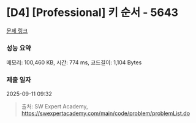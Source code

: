 # [D4] [Professional] 키 순서 - 5643 

[문제 링크](https://swexpertacademy.com/main/code/problem/problemDetail.do?contestProbId=AWXQsLWKd5cDFAUo) 

### 성능 요약

메모리: 100,460 KB, 시간: 774 ms, 코드길이: 1,104 Bytes

### 제출 일자

2025-09-11 09:32



> 출처: SW Expert Academy, https://swexpertacademy.com/main/code/problem/problemList.do
